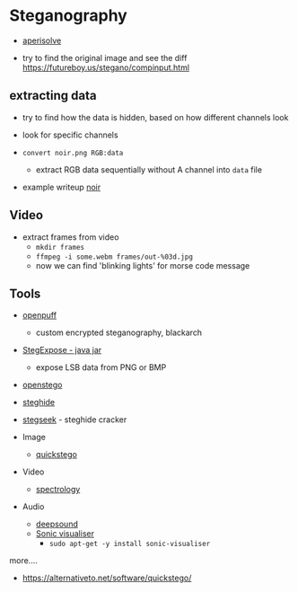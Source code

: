 # Steganography

- [aperisolve](https://github.com/Zeecka/AperiSolve)

- try to find the original image and see the diff https://futureboy.us/stegano/compinput.html

## extracting data

- try to find how the data is hidden, based on how different channels look
- look for specific channels
- `convert noir.png RGB:data`

  - extract RGB data sequentially without A channel into `data` file

- example writeup [noir](https://hackmd.io/@r1t0/HywhSDkWj)

## Video

- extract frames from video
  - `mkdir frames`
  - `ffmpeg -i some.webm frames/out-%03d.jpg`
  - now we can find 'blinking lights' for morse code message

## Tools

- [openpuff](https://embeddedsw.net/OpenPuff_Steganography_Home.html)
  - custom encrypted steganography, blackarch
- [StegExpose - java jar](https://github.com/b3dk7/StegExpose)
  - expose LSB data from PNG or BMP
- [openstego](https://github.com/syvaidya/openstego)
- [steghide](https://github.com/StefanoDeVuono/steghide)
- [stegseek](https://github.com/RickdeJager/stegseek) - steghide cracker

- Image

  - [quickstego](http://quickcrypto.com/free-steganography-software.html)

- Video

  - [spectrology](https://github.com/solusipse/spectrology)

- Audio
  - [deepsound](http://jpinsoft.net/deepsound/overview.aspx)
  - [Sonic visualiser](https://github.com/sonic-visualiser/sonic-visualiser)
    - `sudo apt-get -y install sonic-visualiser`

more....

- https://alternativeto.net/software/quickstego/

